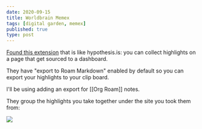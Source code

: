 ```yaml
---
date: 2020-09-15
title: Worldbrain Memex
tags: [digital garden, memex]
published: true
type: post
---
```


[Found this extension](https://getmemex.com/) that is like hypothesis.is: you can collect highlights on a page that get sourced to a dashboard. 

They have "export to Roam Markdown" enabled by default so you can export your highlights to your clip board. 

I'll be using adding an export for [[Org Roam]] notes. 

They group the highlights you take together under the site you took them from:

![](https://res.cloudinary.com/dzsq0psas/image/upload/v1600201400/blog/Image_2020-09-15_at_4.17.24_PM_gg8n1t.png)

